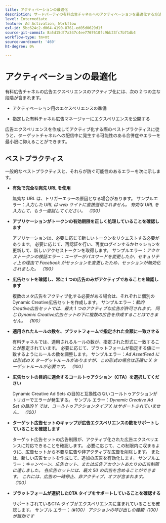 ```yaml
---
title: アクティベーションの最適化
description: サードパーティの有料広告チャネルへのアクティベーションを最適化する方法について説明します。
level: Intermediate
feature: Ad Activation, Workflow
exl-id: 5bc624c2-d064-4190-8761-ed05d0629d1f
source-git-commit: 8a5d15df7a347c4ee7767610fc9bb23fc7b71db4
workflow-type: tm+mt
source-wordcount: '460'
ht-degree: 0%

---
```


# アクティベーションの最適化

有料広告チャネルの広告エクスペリエンスのアクティブ化には、次の 2 つの主な段階が含まれます。

* アクティベーション用のエクスペリエンスの準備

* 指定した有料チャネル広告マネージャーにエクスペリエンスを公開する

広告エクスペリエンスを作成してアクティブ化する際のベストプラクティスに従うと、ターゲットチャネルへの配信中に発生する可能性のある合併症やエラーを最小限に抑えることができます。

## ベストプラクティス

一般的なベストプラクティスと、それらが防ぐ可能性のあるエラーを次に示します。

* **有効で完全な宛先 URL を使用**

  無効な URL は、トリガーエラーの原因となる場合があります。 サンプルエラー：_入力した URL は web サイトに直接送信されません。 有効な URL を入力して、もう一度試してください。 （100）_

* **アプリケーションがトークンの有効期限を正しく処理していることを確認します**

  アプリケーションは、必要に応じて新しいトークンをリクエストする必要があります。 必要に応じて、再認証を行い、再度ログインするかセッションを更新して、新しいアクセストークンを取得します。 サンプルエラー：_アクセストークンの検証エラー：ユーザーがパスワードを変更したか、セキュリティ上の理由で Facebook がセッションを変更したため、セッションが無効化されました。 （190）_

* **広告セットを確認し、常に 1 つの広告のみがアクティブであることを確認します**

  複数のメタ広告をアクティブ化する必要がある場合は、それぞれに個別の Dynamic Creative広告セットを作成します。 サンプルエラー：_動的Creative広告セットでは、最大 1 つのアクティブな広告が許可されます。 同じ Dynamic Creative広告セットの下に複数の広告を作成することはできません。 （100）_

* **適用されたルールの数を、プラットフォームで指定された金額に一致させる**

  有料チャネルでは、適用されるルールの数が、指定された形式に一致することが想定されています。  必要に応じて、プラットフォームが指定する値に一致するようにルールの数を調整します。 サンプルエラー：_Ad AssetFeed には形式の X ターゲットルールがありますが、この形式の場合は正確に X ターゲットルールが必要です。 （100）_

* **広告セットの目的に適合するコールトゥアクション（CTA）を選択してください**

  Dynamic Creative Ad Sets の目的と互換性のないコールトゥアクションがトリガーでエラーが発生する。 サンプル エラー：_Dynamic Creative Ad Set の目的 Y では、コールトゥアクションタイプ X はサポートされていません。 （100）_

* **ターゲット広告セットのキャップが広告エクスペリエンスの数をサポートしていることを確認します**

  ターゲット広告セットの広告制限が、アクティブ化された広告エクスペリエンスに対応できることを確認します。 必要に応じて、この制限内に収まるように、広告セットから不要な広告や非アクティブな広告を削除します。 または、新しい広告セットを作成して、追加の広告を有効化します。 サンプルエラー：_キャンペーン、広告セット、または広告アカウントあたりの広告制限に達しました。 各広告セットには、最大 50 の広告を含めることができます。 これには、広告の一時停止、非アクティブ、オフが含まれます。 （100）_

* **プラットフォームが選択したCTA タイプをサポートしていることを確認する**

  サポートされているCTA タイプがエクスペリエンスに含まれていることを確認します。 サンプル エラー：_（#100） アクションの呼び出しの種類（100）が無効です_
